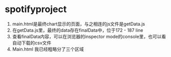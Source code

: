 # spotifyproject
1. main.html是最终chart显示的页面，与之相连的js文件是getData.js
2. 在getData.js里，最终的data存在finalData中，位于172 - 187 line
3. 查看finalData内容，可以在浏览器的inspector mode的console里，也可以看自动下载的csv文件
4. Main.html 我已经粗略分了三个区域

